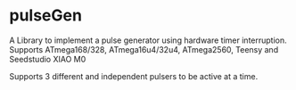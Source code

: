 # pulseGen
A Library to implement a pulse generator using hardware timer interruption. Supports ATmega168/328, ATmega16u4/32u4, ATmega2560, Teensy and Seedstudio XIAO M0

Supports 3 different and independent pulsers to be active at a time.

